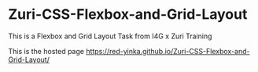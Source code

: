 # Zuri-CSS-Flexbox-and-Grid-Layout
 This is a Flexbox and Grid Layout Task from I4G x Zuri Training
 
 This is the hosted page  https://red-yinka.github.io/Zuri-CSS-Flexbox-and-Grid-Layout/
